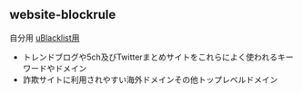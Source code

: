 ## website-blockrule
自分用
[uBlacklist用](https://raw.githubusercontent.com/mori-jio/website-blockrule/main/ublacklist.txt)
* トレンドブログや5ch及びTwitterまとめサイトをこれらによく使われるキーワードやドメイン
* 詐欺サイトに利用されやすい海外ドメインその他トップレベルドメイン
